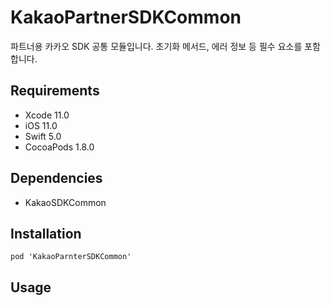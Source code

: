# KakaoPartnerSDKCommon

파트너용 카카오 SDK 공통 모듈입니다. 초기화 메서드, 에러 정보 등 필수 요소를 포함합니다.

## Requirements
- Xcode 11.0
- iOS 11.0
- Swift 5.0
- CocoaPods 1.8.0

## Dependencies
- KakaoSDKCommon

## Installation
```
pod 'KakaoParnterSDKCommon'
```

## Usage